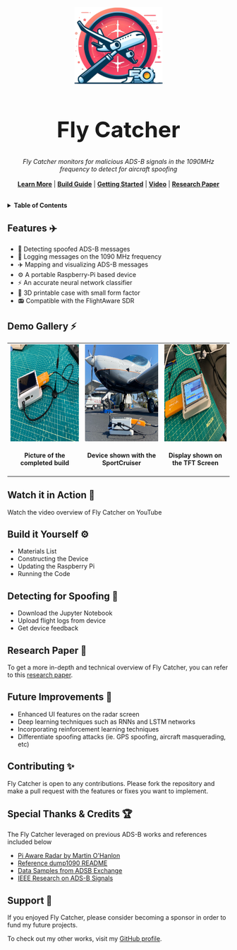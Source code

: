 <p align="center">
  <img width="200" src="https://github.com/ANG13T/fly-catcher/blob/main/assets/logo.png" alt="Fly Catcher logo" />
</p>
<h1 align="center" style="font-size:50px !important;">Fly Catcher</h1>
<p align="center">
  <i>Fly Catcher monitors for malicious ADS-B signals in the 1090MHz frequency to detect for aircraft spoofing</i>
   <br/><br/>
  <b><a href="./docs/showcase.md">Learn More</a></b> | <b><a href="https://demo.dashy.to">Build Guide</a></b> | <b><a href="./docs/quick-start.md">Getting Started</a></b> | <b><a href="https://dashy.to/docs">Video</a></b> | <b><a href="https://github.com/Lissy93/dashy">Research Paper</a></b>
  <br/><br/>
</p>

<details>
  <summary><b>Table of Contents</b></summary>
  <p>
  
- **Getting Started**
  - [✈️ Features](#features-)
  - [⚡ Demo Gallery](#demo-)
  - [⚙️ Build it Yourself](#configuring-)
  - [🚀 Getting Started](#configuring-)
  - [🔎 Detecting for Spoofing](#configuring-)
- **Learning More**
  - [🎥 Watch it in Action](#theming-)
  - [🔬 Read the Research Paper](#icons-)
  - [📄 Read the Article](#icons-)
- **Community**
  - [✨ Contributing](#system-requirements-)
  - [🏆 Special Thanks & Credits](#credits-)
  - [💜 Support](#supporting-dashy-)
  - [📜 License](#license-)
    
  </p>
</details>

## Features ✈️
- 🔎  Detecting spoofed ADS-B messages
- 📡  Logging messages on the 1090 MHz frequency
- ✈️  Mapping and visualizing ADS-B messages
- ⚙️  A portable Raspberry-Pi based device
- ⚡️  An accurate neural network classifier
- 🔨  3D printable case with small form factor
- 📻  Compatible with the FlightAware SDR

## Demo Gallery ⚡️

<table>
  <tr>
    <td valign="top"><img src="https://github.com/ANG13T/fly-catcher/blob/main/assets/display_1.png?raw=true" alt="Gallery Image" height="220" width="300"> <h4 align="center">Picture of the completed build</h4></td>
    <td valign="top"><img src="https://github.com/ANG13T/fly-catcher/blob/main/assets/display_2.png?raw=true" alt="Gallery Image" height="220" width="300"> <h4 align="center">Device shown with the SportCruiser</h4></td>
    <td valign="top"><img src="https://github.com/ANG13T/fly-catcher/blob/main/assets/display_3.png?raw=true" alt="Gallery Image" height="220" width="300"> <h4 align="center">Display shown on the TFT Screen</h4></td>
  </tr>
</table>

## Watch it in Action 🎥
Watch the video overview of Fly Catcher on YouTube

## Build it Yourself ⚙️
- Materials List
- Constructing the Device
- Updating the Raspberry Pi
- Running the Code

## Detecting for Spoofing 🔎
- Download the Jupyter Notebook
- Upload flight logs from device
- Get device feedback

## Research Paper 🔬
To get a more in-depth and technical overview of Fly Catcher, you can refer to this [research paper](https://github.com/ANG13T/fly-catcher/blob/main/assets/project_report.pdf).

## Future Improvements 🚀
- Enhanced UI features on the radar screen 
- Deep learning techniques such as RNNs and LSTM networks
- Incorporating reinforcement learning techniques
- Differentiate spoofing attacks (ie. GPS spoofing, aircraft masquerading, etc)

## Contributing ✨
Fly Catcher is open to any contributions. Please fork the repository and make a pull request with the features or fixes you want to implement.

## Special Thanks & Credits 🏆
The Fly Catcher leveraged on previous ADS-B works and references included below

- [Pi Aware Radar by Martin O'Hanlon](http://www.stuffaboutcode.com/2015/11/raspberry-pi-piaware-aircraft-radar.html)
- [Reference dump1090 README](https://github.com/SDRplay/dump1090/blob/master/README-json.md)
- [Data Samples from ADSB Exchange](https://www.adsbexchange.com/data-samples/)
- [IEEE Research on ADS-B Signals](https://ieeexplore.ieee.org/document/9377975)

## Support 💜
If you enjoyed Fly Catcher, please consider becoming a sponsor in order to fund my future projects.

To check out my other works, visit my [GitHub profile](github.com/ANG13T).
